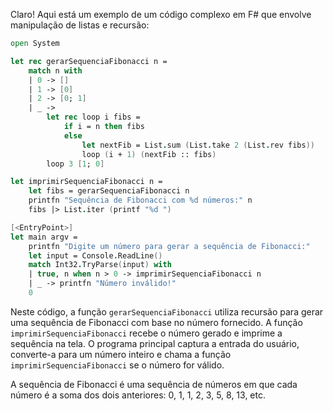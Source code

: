 Claro! Aqui está um exemplo de um código complexo em F# que envolve manipulação de listas e recursão:

```fsharp
open System

let rec gerarSequenciaFibonacci n =
    match n with
    | 0 -> []
    | 1 -> [0]
    | 2 -> [0; 1]
    | _ ->
        let rec loop i fibs =
            if i = n then fibs
            else
                let nextFib = List.sum (List.take 2 (List.rev fibs))
                loop (i + 1) (nextFib :: fibs)
        loop 3 [1; 0]

let imprimirSequenciaFibonacci n =
    let fibs = gerarSequenciaFibonacci n
    printfn "Sequência de Fibonacci com %d números:" n
    fibs |> List.iter (printf "%d ")

[<EntryPoint>]
let main argv =
    printfn "Digite um número para gerar a sequência de Fibonacci:"
    let input = Console.ReadLine()
    match Int32.TryParse(input) with
    | true, n when n > 0 -> imprimirSequenciaFibonacci n
    | _ -> printfn "Número inválido!"
    0
```

Neste código, a função `gerarSequenciaFibonacci` utiliza recursão para gerar uma sequência de Fibonacci com base no número fornecido. A função `imprimirSequenciaFibonacci` recebe o número gerado e imprime a sequência na tela. O programa principal captura a entrada do usuário, converte-a para um número inteiro e chama a função `imprimirSequenciaFibonacci` se o número for válido.

A sequência de Fibonacci é uma sequência de números em que cada número é a soma dos dois anteriores: 0, 1, 1, 2, 3, 5, 8, 13, etc.